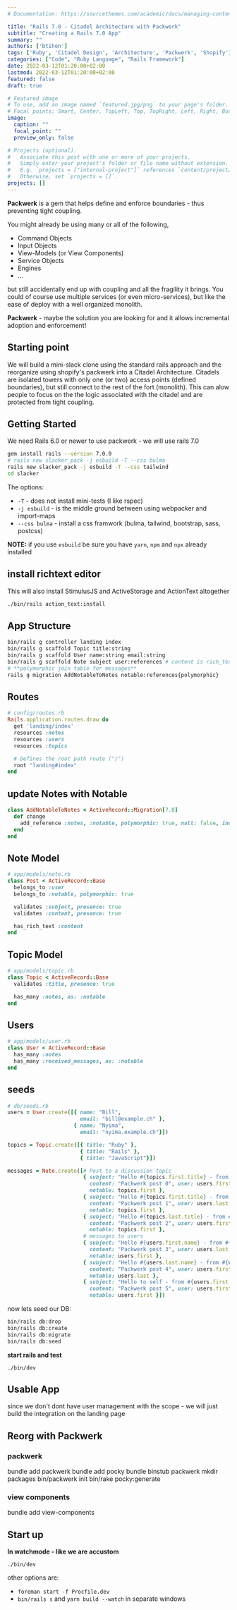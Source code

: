 ```yaml
---
# Documentation: https://sourcethemes.com/academic/docs/managing-content/

title: "Rails 7.0 - Citadel Architecture with Packwerk"
subtitle: "Creating a Rails 7.0 App"
summary: ""
authors: ['btihen']
tags: ['Ruby', 'Citadel Design', 'Architecture', 'Packwerk', 'Shopify']
categories: ["Code", "Ruby Language", "Rails Framework"]
date: 2022-03-12T01:20:00+02:00
lastmod: 2022-03-12T01:20:00+02:00
featured: false
draft: true

# Featured image
# To use, add an image named `featured.jpg/png` to your page's folder.
# Focal points: Smart, Center, TopLeft, Top, TopRight, Left, Right, BottomLeft, Bottom, BottomRight.
image:
  caption: ""
  focal_point: ""
  preview_only: false

# Projects (optional).
#   Associate this post with one or more of your projects.
#   Simply enter your project's folder or file name without extension.
#   E.g. `projects = ["internal-project"]` references `content/project/deep-learning/index.md`.
#   Otherwise, set `projects = []`.
projects: []
---
```


**Packwerk** is a gem that helps define and enforce boundaries - thus preventing tight coupling.

You might already be using many or all of the following,

* Command Objects
* Input Objects
* View-Models (or View Components)
* Service Objects
* Engines
* ...

but still accidentally end up with coupling and all the fragility it brings. You could of course use multiple services (or even micro-services), but like the ease of deploy with a well organized monolith.

**Packwerk** - maybe the solution you are looking for and it allows incremental adoption and enforcement!

## Starting point

We will build a mini-slack clone using the standard rails approach and the reorganize using shopify's packwerk into a Citadel Architecture.  Citadels are isolated towers with only one (or two) access points (defined boundaries), but still connect to the rest of the fort (monolith).  This can alow people to focus on the the logic associated with the citadel and are protected from tight coupling.

## Getting Started

We need Rails 6.0 or newer to use packwerk - we will use rails 7.0

```bash
gem install rails --version 7.0.0
# rails new slacker_pack -j esbuild -T --css bulma
rails new slacker_pack -j esbuild -T --css tailwind
cd slacker
```
The options:
* `-T` - does not install mini-tests (I like rspec)
* `-j esbuild` - is the middle ground between using webpacker and import-maps
* `--css bulma` - install a css framwork (bulma, tailwind, bootstrap, sass, postcss)

**NOTE:** if you use `esbuild` be sure you have `yarn`, `npm` and `npx` already installed

## install richtext editor

This will also install StimulusJS and ActiveStorage and ActionText altogether
```bash
./bin/rails action_text:install
```

## App Structure

```bash
bin/rails g controller landing index
bin/rails g scaffold Topic title:string
bin/rails g scaffold User name:string email:string
bin/rails g scaffold Note subject user:references # content is rich_text
# **polymorphic join table for messages**
rails g migration AddNotableToNotes notable:references{polymorphic}
```

## Routes
```ruby
# config/routes.rb
Rails.application.routes.draw do
  get 'landing/index'
  resources :notes
  resources :users
  resources :topics

  # Defines the root path route ("/")
  root "landing#index"
end
```

## update Notes with Notable
```ruby
class AddNotableToNotes < ActiveRecord::Migration[7.0]
  def change
    add_reference :notes, :notable, polymorphic: true, null: false, index: true
  end
end
```

## Note Model
```ruby
# app/models/note.rb
class Post < ActiveRecord::Base
  belongs_to :user
  belongs_to :notable, polymorphic: true

  validates :subject, presence: true
  validates :content, presence: true

  has_rich_text :content
end
```

## Topic Model
```ruby
# app/models/topic.rb
class Topic < ActiveRecord::Base
  validates :title, presence: true

  has_many :notes, as: :notable
end
```

## Users
```ruby
# app/models/user.rb
class User < ActiveRecord::Base
  has_many :notes
  has_many :received_messages, as: :notable
end
```

## seeds
```ruby
# db/seeds.rb
users = User.create([{ name: "Bill",
                       email: "bill@example.ch" },
                     { name: "Nyima",
                       email: "nyima.example.ch"}])

topics = Topic.create([{ title: "Ruby" },
                       { title: "Rails" },
                       { title: "JavaScript"}])

messages = Note.create([# Post to a discussion topic
                        { subject: "Hello #{topics.first.title} - from #{users.first.name}",
                          content: "Packwerk post 0", user: users.first,
                          notable: topics.first },
                        { subject: "Hello #{topics.first.title} - from #{users.last.name}",
                          content: "Packwerk post 1", user: users.last,
                          notable: topics.first },
                        { subject: "Hello #{topics.last.title} - from #{users.first.name}",
                          content: "Packwerk post 2", user: users.first,
                          notable: topics.first },
                        # messages to users
                        { subject: "Hello #{users.first.name} - from #{users.last.name}",
                          content: "Packwerk post 3", user: users.last,
                          notable: users.first },
                        { subject: "Hello #{users.last.name} - from #{users.first.name}",
                          content: "Packwerk post 4", user: users.first,
                          notable: users.last },
                        { subject: "Hello to self - from #{users.first.name}",
                          content: "Packwerk post 5", user: users.first,
                          notable: users.first }])
```

now lets seed our DB:
```bash
bin/rails db:drop
bin/rails db:create
bin/rails db:migrate
bin/rails db:seed
```

**start rails and test**

`./bin/dev`

## Usable App

since we don't dont have user management with the scope - we will just build the integration on the landing page

## Reorg with Packwerk

### packwerk
bundle add packwerk
bundle add pocky
bundle binstub packwerk
mkdir packages
bin/packwerk init
bin/rake pocky:generate

### view components
bundle add view-components

## Start up

**In watchmode - like we are accustom**

`./bin/dev`

other options are:
* `foreman start -f Procfile.dev`
* `bin/rails s` and `yarn build --watch` in separate windows
